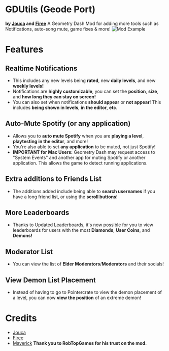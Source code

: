 # GDUtils (Geode Port)
**by [Jouca](user:7026949) and [Firee](user:6253758)**
A Geometry Dash Mod for adding more tools such as Notifications, auto-song mute, game fixes & more!
![Mod Example](gdutilsdevs.gdutils/Screenshot_1.png)
# Features
## Realtime Notifications
* This includes any new levels being **rated**, new **daily levels**, and new **weekly levels!**
* Notifications are **highly customizable**, you can set the __position__, __size__, and __how long they can stay on screen!__
* You can also set when notifications **should appear** or **not appear**! This includes __being shown in levels__, __in the editor__, __etc__.
## Auto-Mute Spotify (or any application)
* Allows you to **auto mute Spotify** when you are __playing a level__, __playtesting in the editor__, and more!
* You're also able to set **any application** to be muted, not just Spotify!
* **IMPORTANT for Mac Users:** Geometry Dash may request access to "System Events" and another app for muting Spotify or another application. This allows the game to detect running applications.
## Extra additions to Friends List
* The additions added include being able to **search usernames** if you have a long friend list, or using the **scroll buttons**!
## More Leaderboards
* Thanks to Updated Leaderboards, it's now possible for you to view leaderboards for users with the most **Diamonds**, **User Coins**, and **Demons!**
## Moderator List 
* You can view the list of **Elder Moderators**/**Moderators** and their socials!
## View Demon List Placement
* Instead of having to go to Pointercrate to view the demon placement of a level, you can now **view the position** of an extreme demon!

# Credits
* [Jouca](https://twitter.com/JoucaJouca)
* [Firee](https://youtube.com/@gdfiree)
* [Maverick](https://www.youtube.com/channel/UCoFBsXJ-6o6l6ZYP-k6DE_g)
**Thank you to RobTopGames for his trust on the mod.**
